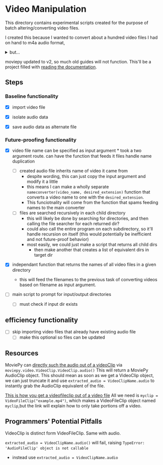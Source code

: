 # Video Manipulation

This directory contains experimental scripts created for the purpose of batch altering/converting video files.

I created this because I wanted to convert about a hundred video files I had on hand to m4a audio format, <details>
<summary>but...</summary>


![why1a](../../img/vid_manip/monthly%20sub.PNG)

![why1b](../../img/vid_manip/one%20day%20trial.PNG)

![Fine, I'll do it myself](../../img/thanos_fine_ill_do_it_myself.png)
</details>

moviepy updated to v2, so much old guides will not function. This'll be a project filled with [reading the documentation](https://zulko.github.io/moviepy/reference/reference/moviepy.audio.AudioClip.AudioClip.html#moviepy.audio.AudioClip.AudioClip.write_audiofile).

## Steps

### Baseline functionality

 - [x] import video file

 - [x] isolate audio data

 - [x] save audio data as alternate file

### Future-proofing functionality

 - [x] video file name can be specified as input argument
        * took a two argument route. can have the function that feeds it files handle name duplication
   - [ ] created audio file inherits name of video it came from
        * despite wording, this can just copy the input argument and modify it a little
        * this means I can make a wholly separate `nameconverter(video_name, desired_extension)` function that converts a video name to one with the `desired_extension`.
        * This funciotnality will come from the function that spams feeding names to the main converter
    - [ ] files are searched recursively in each child directory
        * this will likely be done by searching for directories, and then calling the file searcher for each returned dir?
        * could also call the entire program on each subdirectory, so it'll handle recursion on itself (this would potentially be inefficient and not future-proof behavior)
        * most easily, we could just make a script that returns all child dirs
          * then make another that creates a list of equivalent dirs in target dir

 - [x] independant function that returns the names of all video files in a given directory
    * this will feed the filenames to the previous task of converting videos based on filename as input argument.

 - [ ] main script to prompt for input/output directories
   - [ ] must check if input dir exists

## efficiency functionality

 - [ ] skip importing video files that already have existing audio file
   - [ ] make this optional so files can be updated

## Resources

MoviePy can [directly such the audio out of a videoClip](https://zulko.github.io/moviepy/reference/reference/moviepy.video.VideoClip.VideoClip.html#moviepy.video.VideoClip.VideoClip.audio) via `moviepy.video.VideoClip.VideoClip.audio()` This will return a MoviePy AudioClip object. This should mean as soon as we get a VideoClip object, we can just truncate it and use `extracted_audio = VideoClipName.audio` to instantly grab the AudioClip equivalent of the file.

[This is how you get a videofileclip out of a video file](https://zulko.github.io/moviepy/user_guide/loading.html#videofileclip) All we need is `myclip = VideoFileClip("example.mp4")`, which makes a VideoFileClip object named `myclip`,but the link will explain how to only take portions off a video.

## Programmers' Potential Pitfalls

VideoClip is distinct form VideoFileClip. Same with audio.

`extracted_audio = VideoClipName.audio()` will fail, raising `TypeError: 'AudioFileClip' object is not callable`

* instead use `extracted_audio = VideoClipName.audio`

